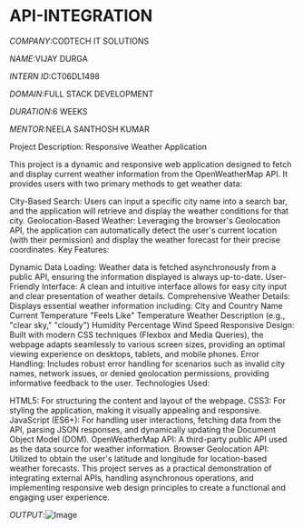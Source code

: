 # API-INTEGRATION

*COMPANY*:CODTECH IT SOLUTIONS

*NAME*:VIJAY DURGA

*INTERN ID*:CT06DL1498

*DOMAIN*:FULL STACK DEVELOPMENT

*DURATION*:6 WEEKS

*MENTOR*:NEELA SANTHOSH KUMAR

Project Description: Responsive Weather Application

This project is a dynamic and responsive web application designed to fetch and display current weather information from the OpenWeatherMap API. It provides users with two primary methods to get weather data:

City-Based Search: Users can input a specific city name into a search bar, and the application will retrieve and display the weather conditions for that city.
Geolocation-Based Weather: Leveraging the browser's Geolocation API, the application can automatically detect the user's current location (with their permission) and display the weather forecast for their precise coordinates.
Key Features:

Dynamic Data Loading: Weather data is fetched asynchronously from a public API, ensuring the information displayed is always up-to-date.
User-Friendly Interface: A clean and intuitive interface allows for easy city input and clear presentation of weather details.
Comprehensive Weather Details: Displays essential weather information including:
City and Country Name
Current Temperature
"Feels Like" Temperature
Weather Description (e.g., "clear sky," "cloudy")
Humidity Percentage
Wind Speed
Responsive Design: Built with modern CSS techniques (Flexbox and Media Queries), the webpage adapts seamlessly to various screen sizes, providing an optimal viewing experience on desktops, tablets, and mobile phones.
Error Handling: Includes robust error handling for scenarios such as invalid city names, network issues, or denied geolocation permissions, providing informative feedback to the user.
Technologies Used:

HTML5: For structuring the content and layout of the webpage.
CSS3: For styling the application, making it visually appealing and responsive.
JavaScript (ES6+): For handling user interactions, fetching data from the API, parsing JSON responses, and dynamically updating the Document Object Model (DOM).
OpenWeatherMap API: A third-party public API used as the data source for weather information.
Browser Geolocation API: Utilized to obtain the user's latitude and longitude for location-based weather forecasts.
This project serves as a practical demonstration of integrating external APIs, handling asynchronous operations, and implementing responsive web design principles to create a functional and engaging user experience.

*OUTPUT*:![Image](https://github.com/user-attachments/assets/411f62e7-f22a-44d7-b9ad-681694828b4c)
